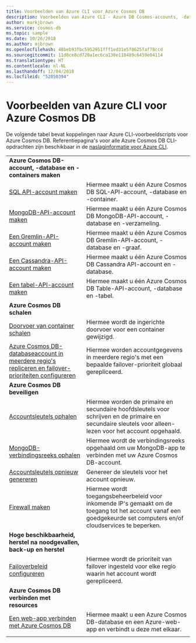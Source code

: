 ```yaml
---
title: Voorbeelden van Azure CLI voor Azure Cosmos DB
description: Voorbeelden van Azure CLI - Azure DB Cosmos-accounts, -databases, -containers, -regio's en -firewalls maken en beheren.
author: markjbrown
ms.service: cosmos-db
ms.topic: sample
ms.date: 10/26/2018
ms.author: mjbrown
ms.openlocfilehash: 48beb93fbc5952951fff1ed31e5f8625faf78ccd
ms.sourcegitcommit: 11d8ce8cd720a1ec6ca130e118489c6459e04114
ms.translationtype: HT
ms.contentlocale: nl-NL
ms.lasthandoff: 12/04/2018
ms.locfileid: "52850394"
---
```

# <a name="azure-cli-samples-for-azure-cosmos-db"></a>Voorbeelden van Azure CLI voor Azure Cosmos DB

De volgende tabel bevat koppelingen naar Azure CLI-voorbeeldscripts voor Azure Cosmos DB. Referentiepagina's voor alle Azure Cosmos DB CLI-opdrachten zijn beschikbaar in de [naslaginformatie voor Azure CLI](/cli/azure/cosmosdb).

| |  |
|---|---|
|**Azure Cosmos DB-account, -database en -containers maken**||
| [SQL API-account maken](scripts/create-database-account-collections-cli.md?toc=%2fcli%2fazure%2ftoc.json)| Hiermee maakt u één Azure Cosmos DB SQL-API-account, -database en -container. |
| [MongoDB-API-account maken](scripts/create-mongodb-database-account-cli.md?toc=%2fcli%2fazure%2ftoc.json) | Hiermee maakt u één Azure Cosmos DB MongoDB-API-account, -database en -verzameling. |
| [Een Gremlin-API-account maken](scripts/create-gremlin-database-account-cli.md?toc=%2fcli%2fazure%2ftoc.json) | Hiermee maakt u één Azure Cosmos DB Gremlin-API-account, -database en -graaf. |
| [Een Cassandra-API-account maken](scripts/create-cassandra-database-account-cli.md?toc=%2fcli%2fazure%2ftoc.json) | Hiermee maakt u één Azure Cosmos DB Cassandra API-account en -database. |
| [Een tabel-API-account maken](scripts/create-table-database-account-cli.md?toc=%2fcli%2fazure%2ftoc.json) | Hiermee maakt u één Azure Cosmos DB Table-API-account, -database en -tabel. |
|**Azure Cosmos DB schalen**||
| [Doorvoer van container schalen](scripts/scale-collection-throughput-cli.md?toc=%2fcli%2fazure%2ftoc.json) | Hiermee wordt de ingerichte doorvoer voor een container gewijzigd.|
| [Azure Cosmos DB-databaseaccount in meerdere regio's repliceren en failover-prioriteiten configureren](scripts/scale-multiregion-cli.md?toc=%2fcli%2fazure%2ftoc.json)|Hiermee worden accountgegevens in meerdere regio's met een bepaalde failover-prioriteit globaal gerepliceerd.|
|**Azure Cosmos DB beveiligen**||
| [Accountsleutels ophalen](scripts/secure-get-account-key-cli.md?toc=%2fcli%2fazure%2ftoc.json) | Hiermee worden de primaire en secundaire hoofdsleutels voor schrijven en de primaire en secundaire sleutels voor alleen-lezen voor het account opgehaald.|
| [MongoDB-verbindingsreeks ophalen](scripts/secure-mongo-connection-string-cli.md?toc=%2fcli%2fazure%2ftoc.json) | Hiermee wordt de verbindingsreeks opgehaald om uw MongoDB-app te verbinden met uw Azure Cosmos DB-account.|
| [Accountsleutels opnieuw genereren](scripts/secure-regenerate-key-cli.md?toc=%2fcli%2fazure%2ftoc.json)|Genereer de sleutels voor het account opnieuw.|
| [Firewall maken](scripts/create-firewall-cli.md?toc=%2fcli%2fazure%2ftoc.json)| Hiermee wordt toegangsbeheerbeleid voor inkomende IP's gemaakt om de toegang tot het account vanaf een goedgekeurde set computers en/of cloudservices te beperken.|
|**Hoge beschikbaarheid, herstel na noodgevallen, back-up en herstel**||
| [Failoverbeleid configureren](scripts/ha-failover-policy-cli.md?toc=%2fcli%2fazure%2ftoc.json)|Hiermee wordt de prioriteit van failover ingesteld voor elke regio waarin het account wordt gerepliceerd.|
|**Azure Cosmos DB verbinden met resources**||
| [Een web-app verbinden met Azure Cosmos DB](../app-service/scripts/app-service-cli-app-service-documentdb.md?toc=%2fcli%2fazure%2ftoc.json)|Hiermee maakt u een Azure Cosmos DB-database en een Azure-web-app en verbindt u deze met elkaar.|
|||
